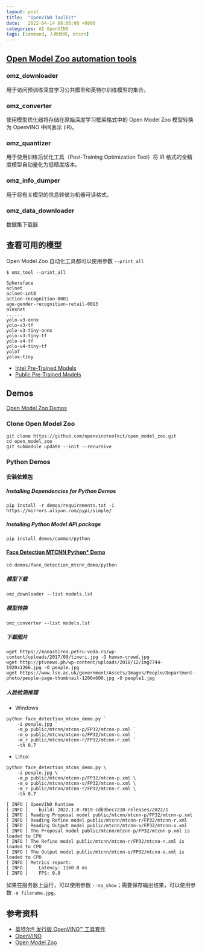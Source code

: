 ```yaml
---
layout: post
title:  "OpenVINO Toolkit"
date:   2022-04-14 08:00:00 +0800
categories: AI OpenVINO
tags: [command, 人脸检测, mtcnn]
---
```


## [Open Model Zoo automation tools](https://github.com/openvinotoolkit/open_model_zoo/blob/master/tools/model_tools/README.md)
### omz_downloader
用于访问预训练深度学习公共模型和英特尔训练模型的集合。

### omz_converter
使用模型优化器将存储在原始深度学习框架格式中的 Open Model Zoo 模型转换为 OpenVINO 中间表示 (IR)。

### omz_quantizer
用于使用训练后优化工具（Post-Training Optimization Tool）将 IR 格式的全精度模型自动量化为低精度版本。

### omz_info_dumper
用于将有关模型的信息转储为机器可读格式。

### omz_data_downloader
数据集下载器

## 查看可用的模型
Open Model Zoo 自动化工具都可以使用参数 ```--print_all```
```shell
$ omz_tool --print_all
```
```
Sphereface
aclnet
aclnet-int8
action-recognition-0001
age-gender-recognition-retail-0013
alexnet
......
yolo-v3-onnx
yolo-v3-tf
yolo-v3-tiny-onnx
yolo-v3-tiny-tf
yolo-v4-tf
yolo-v4-tiny-tf
yolof
yolox-tiny
```

* [Intel Pre-Trained Models](https://github.com/openvinotoolkit/open_model_zoo/blob/master/models/intel/index.md)
* [Public Pre-Trained Models](https://github.com/openvinotoolkit/open_model_zoo/blob/master/models/public/index.md)

## Demos
[Open Model Zoo Demos](https://github.com/openvinotoolkit/open_model_zoo/blob/master/demos/README.md)

### Clone Open Model Zoo
```shell
git clone https://github.com/openvinotoolkit/open_model_zoo.git
cd open_model_zoo
git submodule update --init --recursive
```

### Python Demos
#### 安装依赖包
##### Installing Dependencies for Python Demos
```shell
pip install -r demos/requirements.txt -i https://mirrors.aliyun.com/pypi/simple/
```

##### Installing Python Model API package
```shell
pip install demos/common/python
```

#### [Face Detection MTCNN Python* Demo](https://github.com/openvinotoolkit/open_model_zoo/blob/master/demos/face_detection_mtcnn_demo/python/README.md)
```shell
cd demos/face_detection_mtcnn_demo/python
```

##### 模型下载
```shell
omz_downloader --list models.lst
```

##### 模型转换
```shell
omz_converter --list models.lst
```

##### 下载图片
```shell
wget https://manastirea.petru-voda.ro/wp-content/uploads/2017/09/tineri.jpg -O human-crowd.jpg
wget http://ptvnews.ph/wp-content/uploads/2018/12/img7744-1920x1266.jpg -O people.jpg
wget https://www.lse.ac.uk/government/Assets/Images/People/Department-photo/people-page-thumbnail-1200x600.jpg -O people1.jpg
```

##### 人脸检测推理
* Windows
```shell
python face_detection_mtcnn_demo.py `
    -i people.jpg `
    -m_p public/mtcnn/mtcnn-p/FP32/mtcnn-p.xml `
    -m_o public/mtcnn/mtcnn-o/FP32/mtcnn-o.xml `
    -m_r public/mtcnn/mtcnn-r/FP32/mtcnn-r.xml `
    -th 0.7
```

* Linux
```shell
python face_detection_mtcnn_demo.py \
    -i people.jpg \
    -m_p public/mtcnn/mtcnn-p/FP32/mtcnn-p.xml \
    -m_o public/mtcnn/mtcnn-o/FP32/mtcnn-o.xml \
    -m_r public/mtcnn/mtcnn-r/FP32/mtcnn-r.xml \
    -th 0.7
```

```
[ INFO ] OpenVINO Runtime
[ INFO ] 	build: 2022.1.0-7019-cdb9bec7210-releases/2022/1
[ INFO ] Reading Proposal model public/mtcnn/mtcnn-p/FP32/mtcnn-p.xml
[ INFO ] Reading Refine model public/mtcnn/mtcnn-r/FP32/mtcnn-r.xml
[ INFO ] Reading Output model public/mtcnn/mtcnn-o/FP32/mtcnn-o.xml
[ INFO ] The Proposal model public/mtcnn/mtcnn-p/FP32/mtcnn-p.xml is loaded to CPU
[ INFO ] The Refine model public/mtcnn/mtcnn-r/FP32/mtcnn-r.xml is loaded to CPU
[ INFO ] The Output model public/mtcnn/mtcnn-o/FP32/mtcnn-o.xml is loaded to CPU
[ INFO ] Metrics report:
[ INFO ] 	Latency: 1160.0 ms
[ INFO ] 	FPS: 0.9
```

如果在服务器上运行，可以使用参数 ```--no_show```；需要保存输出结果，可以使用参数 ```-o filename.jpg```。

## 参考资料
* [英特尔® 发行版 OpenVINO™ 工具套件](https://www.intel.cn/content/www/cn/zh/developer/tools/openvino-toolkit/overview.html)
* [OpenVINO](https://github.com/openvinotoolkit/openvino)
* [Open Model Zoo](https://github.com/openvinotoolkit/open_model_zoo)
